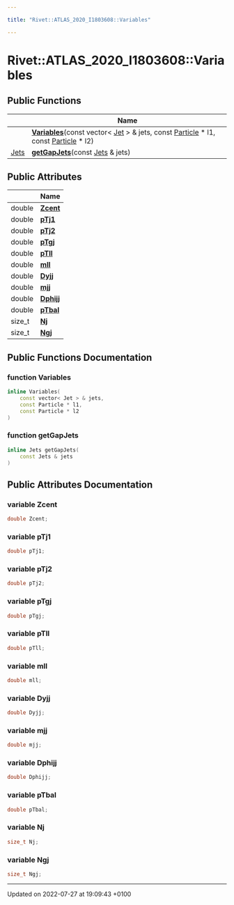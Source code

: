 ```yaml
---

title: "Rivet::ATLAS_2020_I1803608::Variables"

---
```


# Rivet::ATLAS_2020_I1803608::Variables





## Public Functions

|                | Name           |
| -------------- | -------------- |
| | **[Variables](http://example.org/classes/structrivet_1_1atlas__2020__i1803608_1_1variables/#function-variables)**(const vector< <a href="http://example.org/classes/classrivet_1_1jet/">Jet</a> > & jets, const <a href="http://example.org/classes/classrivet_1_1particle/">Particle</a> * l1, const <a href="http://example.org/classes/classrivet_1_1particle/">Particle</a> * l2) |
| <a href="http://example.org/classes/classrivet_1_1jets/">Jets</a> | **[getGapJets](http://example.org/classes/structrivet_1_1atlas__2020__i1803608_1_1variables/#function-getgapjets)**(const <a href="http://example.org/classes/classrivet_1_1jets/">Jets</a> & jets) |

## Public Attributes

|                | Name           |
| -------------- | -------------- |
| double | **[Zcent](http://example.org/classes/structrivet_1_1atlas__2020__i1803608_1_1variables/#variable-zcent)**  |
| double | **[pTj1](http://example.org/classes/structrivet_1_1atlas__2020__i1803608_1_1variables/#variable-ptj1)**  |
| double | **[pTj2](http://example.org/classes/structrivet_1_1atlas__2020__i1803608_1_1variables/#variable-ptj2)**  |
| double | **[pTgj](http://example.org/classes/structrivet_1_1atlas__2020__i1803608_1_1variables/#variable-ptgj)**  |
| double | **[pTll](http://example.org/classes/structrivet_1_1atlas__2020__i1803608_1_1variables/#variable-ptll)**  |
| double | **[mll](http://example.org/classes/structrivet_1_1atlas__2020__i1803608_1_1variables/#variable-mll)**  |
| double | **[Dyjj](http://example.org/classes/structrivet_1_1atlas__2020__i1803608_1_1variables/#variable-dyjj)**  |
| double | **[mjj](http://example.org/classes/structrivet_1_1atlas__2020__i1803608_1_1variables/#variable-mjj)**  |
| double | **[Dphijj](http://example.org/classes/structrivet_1_1atlas__2020__i1803608_1_1variables/#variable-dphijj)**  |
| double | **[pTbal](http://example.org/classes/structrivet_1_1atlas__2020__i1803608_1_1variables/#variable-ptbal)**  |
| size_t | **[Nj](http://example.org/classes/structrivet_1_1atlas__2020__i1803608_1_1variables/#variable-nj)**  |
| size_t | **[Ngj](http://example.org/classes/structrivet_1_1atlas__2020__i1803608_1_1variables/#variable-ngj)**  |

## Public Functions Documentation

### function Variables

```cpp
inline Variables(
    const vector< Jet > & jets,
    const Particle * l1,
    const Particle * l2
)
```


### function getGapJets

```cpp
inline Jets getGapJets(
    const Jets & jets
)
```


## Public Attributes Documentation

### variable Zcent

```cpp
double Zcent;
```


### variable pTj1

```cpp
double pTj1;
```


### variable pTj2

```cpp
double pTj2;
```


### variable pTgj

```cpp
double pTgj;
```


### variable pTll

```cpp
double pTll;
```


### variable mll

```cpp
double mll;
```


### variable Dyjj

```cpp
double Dyjj;
```


### variable mjj

```cpp
double mjj;
```


### variable Dphijj

```cpp
double Dphijj;
```


### variable pTbal

```cpp
double pTbal;
```


### variable Nj

```cpp
size_t Nj;
```


### variable Ngj

```cpp
size_t Ngj;
```


-------------------------------

Updated on 2022-07-27 at 19:09:43 +0100
